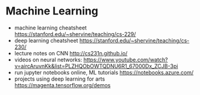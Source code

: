 # Machine Learning

- machine learning cheatsheet  https://stanford.edu/~shervine/teaching/cs-229/
- deep learning cheatsheet https://stanford.edu/~shervine/teaching/cs-230/
- lecture notes on CNN http://cs231n.github.io/
- videos on neural networks: https://www.youtube.com/watch?v=aircAruvnKk&list=PLZHQObOWTQDNU6R1_67000Dx_ZCJB-3pi
- run jupyter notebooks online, ML tutorials https://notebooks.azure.com/
- projects using deep learning for arts https://magenta.tensorflow.org/demos

